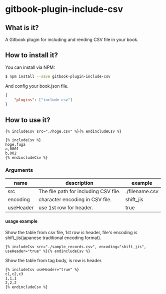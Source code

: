 # gitbook-plugin-include-csv

## What is it?
A Gitbook plugin for including and rending CSV file in your book.

## How to install it?
You can install via NPM: 

```sh
$ npm install --save gitbook-plugin-include-csv
```

And config your book.json file.

```json
{
    "plugins": ["include-csv"]
}
```

## How to use it?

```
{% includeCsv src="./hoge.csv" %}{% endincludeCsv %}
```

```
{% includeCsv %}
hoge,fuga
a,0001
b,002
{% endincludeCsv %}
```

### Arguments

| name      | description                           | example        |
|-----------|---------------------------------------|----------------|
| src       | The file path for including CSV file. | ./filename.csv |
| encoding  | character encoding in CSV file.       | shift_jis      |
| useHeader | use 1st row for header.               | true           |

#### usage example

Show the table from csv file, 1st row is header, file's encoding is shift_jis(japanese traditional encoding format).
```
{% includeCsv src="./sample_records.csv", encoding="shift_jis", useHeader="true" %}{% endincludeCsv %}
```

Show the table from tag body, is row is header.
```
{% includeCsv useHeader="true" %}
c1,c2,c3
1,1,1
2,2,2
{% endincludeCsv %}
```
